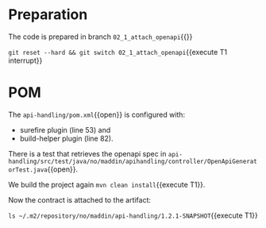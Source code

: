 # Preparation
The code is prepared in branch `02_1_attach_openapi`{{}}

`git reset --hard && git switch 02_1_attach_openapi`{{execute T1 interrupt}}

# POM

The `api-handling/pom.xml`{{open}} is configured with:
- surefire plugin (line 53) and
- build-helper plugin (line 82).

There is a test that retrieves the openapi spec in `api-handling/src/test/java/no/maddin/apihandling/controller/OpenApiGeneratorTest.java`{{open}}.

We build the project again `mvn clean install`{{execute T1}}.

Now the contract is attached to the artifact:

`ls ~/.m2/repository/no/maddin/api-handling/1.2.1-SNAPSHOT`{{execute T1}}